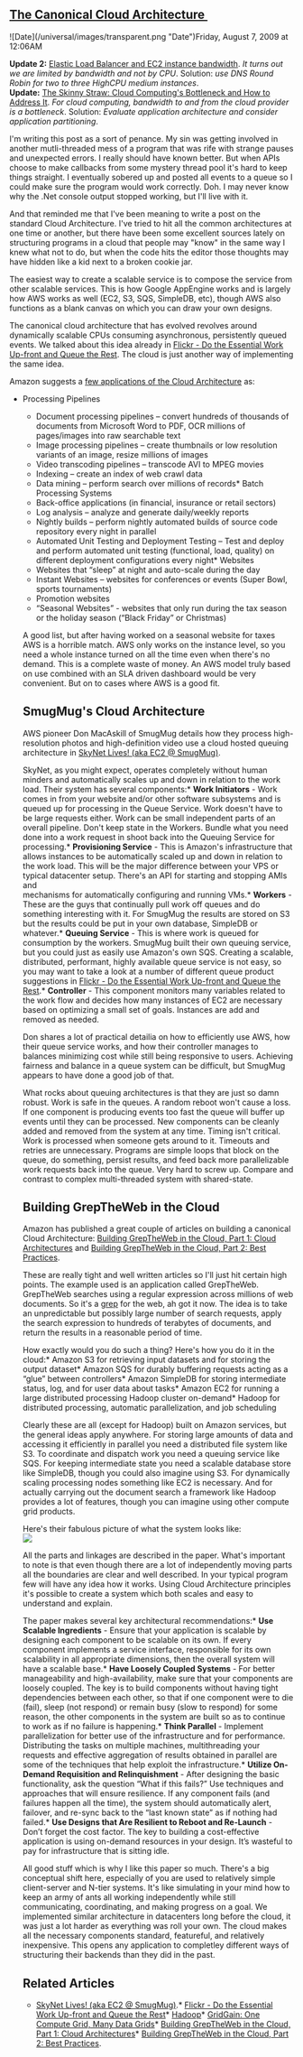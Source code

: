 ## [The Canonical Cloud Architecture ](/blog/2009/8/7/the-canonical-cloud-architecture.html)

<div class="journal-entry-tag journal-entry-tag-post-title"><span class="posted-on">![Date](/universal/images/transparent.png "Date")Friday, August 7, 2009 at 12:06AM</span></div>

<div class="body">

**Update 2:** [Elastic Load Balancer and EC2 instance bandwidth](http://dailyawswtf.com/post/157140960/elastic-load-balancer-and-ec2-instance-bandwidth#). _It turns out we are limited by bandwidth and not by CPU_. Solution: _use DNS Round Robin for two to three HighCPU medium instances_.  
**Update:** [The Skinny Straw: Cloud Computing's Bottleneck and How to Address It](http://www.cio.com/article/499137/The_Skinny_Straw_Cloud_Computing_s_Bottleneck_and_How_to_Address_It). _For cloud computing, bandwidth to and from the cloud provider is a bottleneck_. Solution: _Evaluate application architecture and consider application partitioning_.  

I'm writing this post as a sort of penance. My sin was getting involved in another mutli-threaded mess of a program that was rife with strange pauses and unexpected errors. I really should have known better. But when APIs choose to make callbacks from some mystery thread pool it's hard to keep things straight. I eventually sobered up and posted all events to a queue so I could make sure the program would work correctly. Doh. I may never know why the .Net console output stopped working, but I'll live with it.

And that reminded me that I've been meaning to write a post on the standard Cloud Architecture. I've tried to hit all the common architectures at one time or another, but there have been some excellent sources lately on structuring programs in a cloud that people may "know" in the same way I knew what not to do, but when the code hits the editor those thoughts may have hidden like a kid next to a broken cookie jar.  

The easiest way to create a scalable service is to compose the service from other scalable services. This is how Google AppEngine works and is largely how AWS works as well (EC2, S3, SQS, SimpleDB, etc), though AWS also functions as a blank canvas on which you can draw your own designs.  

The canonical cloud architecture that has evolved revolves around dynamically scalable CPUs consuming asynchronous, persistently queued events. We talked about this idea already in [Flickr - Do the Essential Work Up-front and Queue the Rest](http://highscalability.com/strategy-flickr-do-essential-work-front-and-queue-rest). The cloud is just another way of implementing the same idea.  

Amazon suggests a [few applications of the Cloud Architecture](http://developer.amazonwebservices.com/connect/entry.jspa?categoryID=102&externalID=1632) as:

*   Processing Pipelines  
    - Document processing pipelines – convert hundreds of thousands of documents from Microsoft Word to PDF, OCR millions of pages/images into raw searchable text  
    - Image processing pipelines – create thumbnails or low resolution variants of an image, resize millions of images  
    - Video transcoding pipelines – transcode AVI to MPEG movies  
    - Indexing – create an index of web crawl data  
    - Data mining – perform search over millions of records*   Batch Processing Systems  
    - Back-office applications (in financial, insurance or retail sectors)  
    - Log analysis – analyze and generate daily/weekly reports  
    - Nightly builds – perform nightly automated builds of source code repository every night in parallel  
    - Automated Unit Testing and Deployment Testing – Test and deploy and perform automated unit testing (functional, load, quality) on different deployment configurations every night*   Websites  
    - Websites that “sleep” at night and auto-scale during the day  
    - Instant Websites – websites for conferences or events (Super Bowl, sports tournaments)  
    - Promotion websites  
    - “Seasonal Websites” - websites that only run during the tax season or the holiday season (“Black Friday” or Christmas)  

    A good list, but after having worked on a seasonal website for taxes AWS is a horrible match. AWS only works on the instance level, so you need a whole instance turned on all the time even when there's no demand. This is a complete waste of money. An AWS model truly based on use combined with an SLA driven dashboard would be very convenient. But on to cases where AWS is a good fit.  

    ## SmugMug's Cloud Architecture

    AWS pioneer Don MacAskill of SmugMug details how they process high-resolution photos and high-definition video use a cloud hosted queuing architecture in [SkyNet Lives! (aka EC2 @ SmugMug)](http://blogs.smugmug.com/don/2008/06/03/skynet-lives-aka-ec2-smugmug/).  

    SkyNet, as you might expect, operates completely without human minders and automatically scales up and down in relation to the work load. Their system has several components:*   **Work Initiators** - Work comes in from your website and/or other software subsystems and is queued up for processing in the Queue Service. Work doesn't have to be large requests either. Work can be small independent parts of an overall pipeline. Don't keep state in the Workers. Bundle what you need done into a work request in shoot back into the Queuing Service for processing.*   **Provisioning Service** - This is Amazon's infrastructure that allows instances to be automatically scaled up and down in relation to the work load. This will be the major difference between your VPS or typical datacenter setup. There's an API for starting and stopping AMIs and  
    mechanisms for automatically configuring and running VMs.*   **Workers** - These are the guys that continually pull work off queues and do something interesting with it. For SmugMug the results are stored on S3 but the results could be put in your own database, SimpleDB or whatever.*   **Queuing Service** - This is where work is queued for consumption by the workers. SmugMug built their own queuing service, but you could just as easily use Amazon's own SQS. Creating a scalable, distributed, performant, highly available queue service is not easy, so you may want to take a look at a number of different queue product suggestions in [Flickr - Do the Essential Work Up-front and Queue the Rest](http://highscalability.com/strategy-flickr-do-essential-work-front-and-queue-rest).*   **Controller** - This component monitors many variables related to the work flow and decides how many instances of EC2 are necessary based on optimizing a small set of goals. Instances are add and removed as needed.  

    Don shares a lot of practical detailia on how to efficiently use AWS, how their queue service works, and how their controller manages to balances minimizing cost while still being responsive to users. Achieving fairness and balance in a queue system can be difficult, but SmugMug appears to have done a good job of that.  

    What rocks about queuing architectures is that they are just so damn robust. Work is safe in the queues. A random reboot won't cause a loss. If one component is producing events too fast the queue will buffer up events until they can be processed. New components can be cleanly added and removed from the system at any time. Timing isn't critical. Work is processed when someone gets around to it. Timeouts and retries are unnecessary. Programs are simple loops that block on the queue, do something, persist results, and feed back more parallelizable work requests back into the queue. Very hard to screw up. Compare and contrast to complex multi-threaded system with shared-state.  

    ## Building GrepTheWeb in the Cloud

    Amazon has published a great couple of articles on building a canonical Cloud Architecture: [Building GrepTheWeb in the Cloud, Part 1: Cloud Architectures](http://developer.amazonwebservices.com/connect/entry.jspa?externalID=1632&categoryID=102) and [Building GrepTheWeb in the Cloud, Part 2: Best Practices](http://developer.amazonwebservices.com/connect/entry.jspa?externalID=1633&categoryID=102).  

    These are really tight and well written articles so I'll just hit certain high points. The example used is an application called GrepTheWeb. GrepTheWeb searches using a regular expression across millions of web documents. So it's a [grep](http://en.wikipedia.org/wiki/Grep) for the web, ah got it now. The idea is to take an unpredictable but possibly large number of search requests, apply the search expression to hundreds of terabytes of documents, and return the results in a reasonable period of time.  

    How exactly would you do such a thing? Here's how you do it in the cloud:*   Amazon S3 for retrieving input datasets and for storing the output dataset*   Amazon SQS for durably buffering requests acting as a “glue” between controllers*   Amazon SimpleDB for storing intermediate status, log, and for user data about tasks*   Amazon EC2 for running a large distributed processing Hadoop cluster on-demand*   Hadoop for distributed processing, automatic parallelization, and job scheduling  

    Clearly these are all (except for Hadoop) built on Amazon services, but the general ideas apply anywhere. For storing large amounts of data and accessing it efficiently in parallel you need a distributed file system like S3\. To coordinate and dispatch work you need a queuing service like SQS. For keeping intermediate state you need a scalable database store like SimpleDB, though you could also imagine using S3\. For dynamically scaling processing nodes something like EC2 is necessary. And for actually carrying out the document search a framework like Hadoop provides a lot of features, though you can imagine using other compute grid products.  

    Here's their fabulous picture of what the system looks like:  
    ![](http://developer.amazonwebservices.com/connect/servlet/KbServlet/downloadImage/1632-102-187/figure4.png)  

    All the parts and linkages are described in the paper. What's important to note is that even though there are a lot of independently moving parts all the boundaries are clear and well described. In your typical program few will have any idea how it works. Using Cloud Architecture principles it's possible to create a system which both scales and easy to understand and explain.  

    The paper makes several key architectural recommendations:*   **Use Scalable Ingredients** - Ensure that your application is scalable by designing each component to be scalable on its own. If every component implements a service interface, responsible for its own scalability in all appropriate dimensions, then the overall system will have a scalable base.*   **Have Loosely Coupled Systems** - For better manageability and high-availability, make sure that your components are loosely coupled. The key is to build components without having tight dependencies between each other, so that if one component were to die (fail), sleep (not respond) or remain busy (slow to respond) for some reason, the other components in the system are built so as to continue to work as if no failure is happening.*   **Think Parallel** - Implement parallelization for better use of the infrastructure and for performance. Distributing the tasks on multiple machines, multithreading your requests and effective aggregation of results obtained in parallel are some of the techniques that help exploit the infrastructure.*   **Utilize On-Demand Requisition and Relinquishment** - After designing the basic functionality, ask the question “What if this fails?” Use techniques and approaches that will ensure resilience. If any component fails (and failures happen all the time), the system should automatically alert, failover, and re-sync back to the “last known state” as if nothing had failed.*   **Use Designs that Are Resilient to Reboot and Re-Launch** - Don’t forget the cost factor. The key to building a cost-effective application is using on-demand resources in your design. It’s wasteful to pay for infrastructure that is sitting idle.  

    All good stuff which is why I like this paper so much. There's a big conceptual shift here, especially of you are used to relatively simple client-server and N-tier systems. It's like simulating in your mind how to keep an army of ants all working independently while still communicating, coordinating, and making progress on a goal. We implemented similar architecture in datacenters long before the cloud, it was just a lot harder as everything was roll your own. The cloud makes all the necessary components standard, featureful, and relatively inexpensive. This opens any application to completley different ways of structuring their backends than they did in the past.  

    ## Related Articles

    *   [SkyNet Lives! (aka EC2 @ SmugMug)](http://blogs.smugmug.com/don/2008/06/03/skynet-lives-aka-ec2-smugmug/).*   [Flickr - Do the Essential Work Up-front and Queue the Rest](http://highscalability.com/strategy-flickr-do-essential-work-front-and-queue-rest)*   [Hadoop](http://highscalability.com/tags/hadoop)*   [GridGain: One Compute Grid, Many Data Grids](http://highscalability.com/gridgain-one-compute-grid-many-data-grids)*   [Building GrepTheWeb in the Cloud, Part 1: Cloud Architectures](http://developer.amazonwebservices.com/connect/entry.jspa?externalID=1632&categoryID=102)*   [Building GrepTheWeb in the Cloud, Part 2: Best Practices](http://developer.amazonwebservices.com/connect/entry.jspa?externalID=1633&categoryID=102).  

    </div>